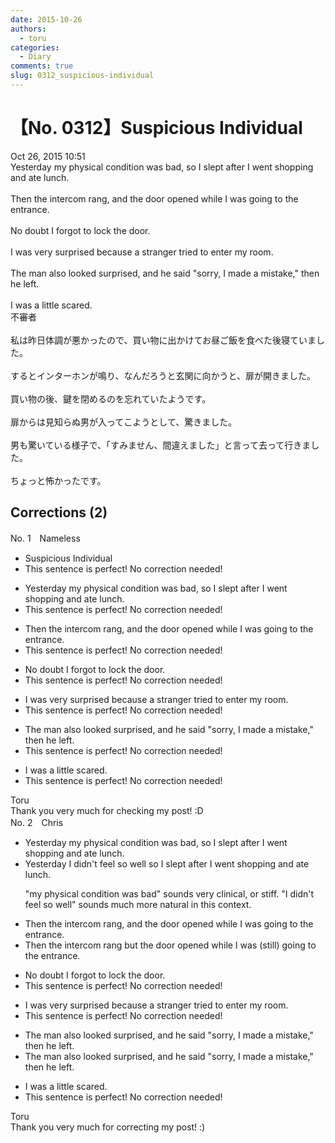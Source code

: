 ```yaml
---
date: 2015-10-26
authors:
  - toru
categories:
  - Diary
comments: true
slug: 0312_suspicious-individual
---
```


# 【No. 0312】Suspicious Individual
<div class="date">Oct 26, 2015 10:51</div>
<div id="post"><div id="body_show_ori">
Yesterday my physical condition was bad, so I slept after I went shopping and ate lunch.<br/><br/>Then the intercom rang, and the door opened while I was going to the entrance.<br/><br/>No doubt I forgot to lock the door.<br/><br/>I was very surprised because a stranger tried to enter my room.<br/><br/>The man also looked surprised, and he said "sorry, I made a mistake," then he left.<br/><br/>I was a little scared.
</div></div>

<!-- more -->

<div id="post_ja"><div id="body_show_mo">
不審者<br/><br/>私は昨日体調が悪かったので、買い物に出かけてお昼ご飯を食べた後寝ていました。<br/><br/>するとインターホンが鳴り、なんだろうと玄関に向かうと、扉が開きました。<br/><br/>買い物の後、鍵を閉めるのを忘れていたようです。<br/><br/>扉からは見知らぬ男が入ってこようとして、驚きました。<br/><br/>男も驚いている様子で、「すみません、間違えました」と言って去って行きました。<br/><br/>ちょっと怖かったです。
</div></div>

## Corrections (2)
<div id="block"><div class="first_name"> No. 1　<span class="just_name">Nameless</span></div><div id="block2">
<ul class="correction_field">
<li class="incorrect">Suspicious Individual</li>
<li class="corrected perfect">This sentence is perfect! No correction needed!</li>
</ul>
<ul class="correction_field">
<li class="incorrect">Yesterday my physical condition was bad, so I slept after I went shopping and ate lunch.</li>
<li class="corrected perfect">This sentence is perfect! No correction needed!</li>
</ul>
<ul class="correction_field">
<li class="incorrect">Then the intercom rang, and the door opened while I was going to the entrance.</li>
<li class="corrected perfect">This sentence is perfect! No correction needed!</li>
</ul>
<ul class="correction_field">
<li class="incorrect">No doubt I forgot to lock the door.</li>
<li class="corrected perfect">This sentence is perfect! No correction needed!</li>
</ul>
<ul class="correction_field">
<li class="incorrect">I was very surprised because a stranger tried to enter my room.</li>
<li class="corrected perfect">This sentence is perfect! No correction needed!</li>
</ul>
<ul class="correction_field">
<li class="incorrect">The man also looked surprised, and he said "sorry, I made a mistake," then he left.</li>
<li class="corrected perfect">This sentence is perfect! No correction needed!</li>
</ul>
<ul class="correction_field">
<li class="incorrect">I was a little scared.</li>
<li class="corrected perfect">This sentence is perfect! No correction needed!</li>
</ul>
</div><div class="name"><span class="just_name">Toru</span><br>
Thank you very much for checking my post! :D
</div>
</div>
<div id="block"><div class="first_name"> No. 2　<span class="just_name">Chris</span></div><div id="block2">
<ul class="correction_field">
<li class="incorrect">Yesterday my physical condition was bad, so I slept after I went shopping and ate lunch.</li>
<li class="corrected correct">
Yesterday <span class="f_blue">I didn't feel so well</span> so I slept after I went shopping and ate lunch.
<p class="correction_comment">"my physical condition was bad" sounds very clinical, or stiff. "I didn't feel so well" sounds much more natural in this context.</p>
</li>
</ul>
<ul class="correction_field">
<li class="incorrect">Then the intercom rang, and the door opened while I was going to the entrance.</li>
<li class="corrected correct">
Then the intercom rang <span class="f_blue">but </span>the door opened while I was <span class="f_blue">(still) </span>going to the entrance.
</li>
</ul>
<ul class="correction_field">
<li class="incorrect">No doubt I forgot to lock the door.</li>
<li class="corrected perfect">This sentence is perfect! No correction needed!</li>
</ul>
<ul class="correction_field">
<li class="incorrect">I was very surprised because a stranger tried to enter my room.</li>
<li class="corrected perfect">This sentence is perfect! No correction needed!</li>
</ul>
<ul class="correction_field">
<li class="incorrect">The man also looked surprised, and he said "sorry, I made a mistake," then he left.</li>
<li class="corrected correct">
The man also looked surprised, and he said "sorry, I made a mistake," then he left.
</li>
</ul>
<ul class="correction_field">
<li class="incorrect">I was a little scared.</li>
<li class="corrected perfect">This sentence is perfect! No correction needed!</li>
</ul>
</div><div class="name"><span class="just_name">Toru</span><br>
Thank you very much for correcting my post! :)
</div>
</div>
